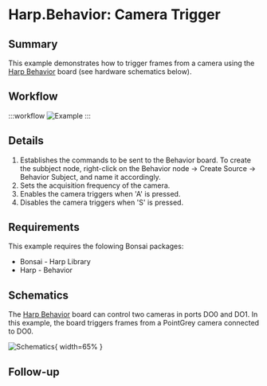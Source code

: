 # Harp.Behavior: Camera Trigger


## Summary
This example demonstrates how to trigger frames from a camera using the [Harp Behavior](https://harp-tech.org/api/Harp.Behavior.html) board (see hardware schematics below). 


## Workflow
:::workflow
![Example](~/workflows/HarpExamples/BehaviorBoard/CameraTrigger/CameraTrigger.bonsai)
:::



## Details
1. Establishes the commands to be sent to the Behavior board. To create the subbject node, right-click on the Behavior node -> Create Source -> Behavior Subject, and name it accordingly. 
2. Sets the acquisition frequency of the camera.
3. Enables the camera triggers when 'A' is pressed. 
4. Disables the camera triggers when 'S' is pressed.

## Requirements
This example requires the folowing Bonsai packages:
- Bonsai - Harp Library
- Harp - Behavior


## Schematics
The [Harp Behavior](https://harp-tech.org/api/Harp.Behavior.html) board can control two cameras in ports DO0 and DO1. In this example, the board triggers frames from a PointGrey camera connected to DO0. 

![Schematics](./CameraTrigger.png){ width=65% }


## Follow-up


